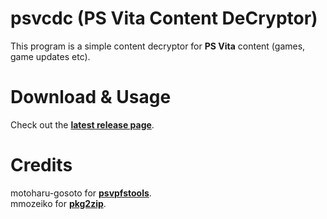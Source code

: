 # psvcdc (PS Vita Content DeCryptor)
This program is a simple content decryptor for **PS Vita** content (games, game updates etc).</br>
# Download & Usage
Check out the **[latest release page](https://github.com/rreha/psvcdc/releases/latest)**.
# Credits
motoharu-gosoto for **[psvpfstools](https://github.com/motoharu-gosuto/psvpfstools)**.</br>
mmozeiko for **[pkg2zip](https://github.com/mmozeiko/pkg2zip)**.</br>

